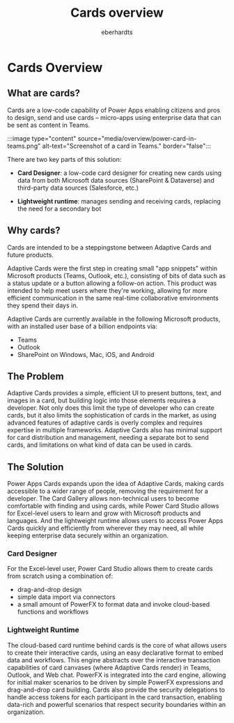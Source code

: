 ﻿---
title: "Cards overview"
description: "Get a quick overview of cards as a Power Apps capability and what issues this capability can help you solve"
keywords: "Cards, Power Apps, overview"
ms.date: 09/19/2022
ms.topic: article
author: eberhardts
ms.author: v-eberhardts
manager: shellyha
ms.reviewer: 
ms.custom: 
ms.collection: 
---

# Cards Overview

## What are cards?

Cards are a low-code capability of Power Apps enabling citizens and pros to design, send and use cards – micro-apps using enterprise data that can be sent as content in Teams.

:::image type="content" source="media/overview/power-card-in-teams.png" alt-text="Screenshot of a card in Teams." border="false":::

There are two key parts of this solution:

- **Card Designer**: a low-code card designer for creating new cards using data from both Microsoft data sources (SharePoint & Dataverse) and third-party data sources (Salesforce, etc.)

- **Lightweight runtime**: manages sending and receiving cards, replacing the need for a secondary bot

## Why cards?

Cards are intended to be a steppingstone between Adaptive Cards and future products.

Adaptive Cards were the first step in creating small "app snippets" within Microsoft products (Teams, Outlook, etc.), consisting of bits of data such as a status update or a button allowing a follow-on action. This product was intended to help meet users where they're working, allowing for more efficient communication in the same real-time collaborative environments they spend their days in.

Adaptive Cards are currently available in the following Microsoft products, with an installed user base of a billion endpoints via:

- Teams
- Outlook
- SharePoint on Windows, Mac, iOS, and Android

## The Problem

Adaptive Cards provides a simple, efficient UI to present buttons, text, and images in a card, but building logic into those elements requires a developer. Not only does this limit the type of developer who can create cards, but it also limits the sophistication of cards in the market, as using advanced features of adaptive cards is overly complex and requires expertise in multiple frameworks. Adaptive Cards also has minimal support for card distribution and management, needing a separate bot to send cards, and limitations on what kind of data can be used in cards.

## The Solution

Power Apps Cards expands upon the idea of Adaptive Cards, making cards accessible to a wider range of people, removing the requirement for a developer. The Card Gallery allows non-technical users to become comfortable with finding and using cards, while Power Card Studio allows for Excel-level users to learn and grow with Microsoft products and languages. And the lightweight runtime allows users to access Power Apps Cards quickly and efficiently from wherever they may need, all while keeping enterprise data securely within an organization.

### Card Designer

For the Excel-level user, Power Card Studio allows them to create cards from scratch using a combination of:

- drag-and-drop design
- simple data import via connectors
- a small amount of PowerFX to format data and invoke cloud-based functions and workflows

### Lightweight Runtime

The cloud-based card runtime behind cards is the core of what allows users to create their interactive cards, using an easy declarative format to embed data and workflows. This engine abstracts over the interactive transaction capabilities of card canvases (where Adaptive Cards render) in Teams, Outlook, and Web chat. PowerFX is integrated into the card engine, allowing for initial maker scenarios to be driven by simple PowerFX expressions and drag-and-drop card building. Cards also provide the security delegations to handle access tokens for each participant in the card transaction, enabling data-rich and powerful scenarios that respect security boundaries within an organization.